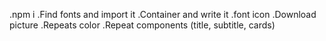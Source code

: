 



.npm i
.Find fonts and import it
.Container and write it
.font icon
.Download picture
.Repeats color
.Repeat components (title, subtitle, cards)